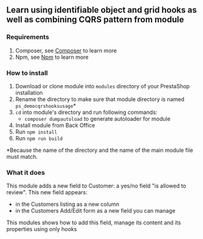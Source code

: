 ## Learn using identifiable object and grid hooks as well as combining CQRS pattern from module

### Requirements

 1. Composer, see [Composer](https://getcomposer.org/) to learn more
 2. Npm, see [Npm](https://nodejs.org/en/) to learn more
 
### How to install

 1. Download or clone module into `modules` directory of your PrestaShop installation
 2. Rename the directory to make sure that module directory is named `ps_democqrshooksusage`*
 3. `cd` into module's directory and run following commands:
	 - `composer dumpautoload` to generate autoloader for module
 4. Install module from Back Office
 5. Run `npm install`
 6. Run `npm run build`

*Because the name of the directory and the name of the main module file must match.

### What it does

This module adds a new field to Customer: a yes/no field "is allowed to review".
This new field appears:
- in the Customers listing as a new column
- in the Customers Add/Edit form as a new field you can manage

This modules shows how to add this field, manage its content and its
properties using only hooks
